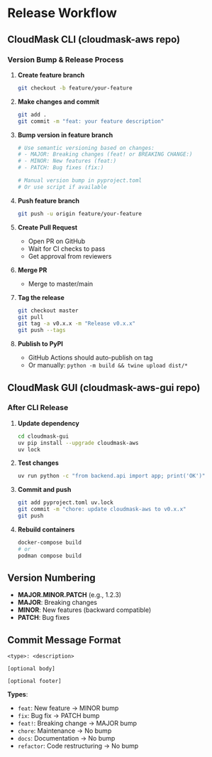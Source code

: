 # Release Workflow

## CloudMask CLI (cloudmask-aws repo)

### Version Bump & Release Process

1. **Create feature branch**

   ```bash
   git checkout -b feature/your-feature
   ```

2. **Make changes and commit**

   ```bash
   git add .
   git commit -m "feat: your feature description"
   ```

3. **Bump version in feature branch**

   ```bash
   # Use semantic versioning based on changes:
   # - MAJOR: Breaking changes (feat! or BREAKING CHANGE:)
   # - MINOR: New features (feat:)
   # - PATCH: Bug fixes (fix:)
   
   # Manual version bump in pyproject.toml
   # Or use script if available
   ```

4. **Push feature branch**

   ```bash
   git push -u origin feature/your-feature
   ```

5. **Create Pull Request**
   - Open PR on GitHub
   - Wait for CI checks to pass
   - Get approval from reviewers

6. **Merge PR**
   - Merge to master/main

7. **Tag the release**

   ```bash
   git checkout master
   git pull
   git tag -a v0.x.x -m "Release v0.x.x"
   git push --tags
   ```

8. **Publish to PyPI**
   - GitHub Actions should auto-publish on tag
   - Or manually: `python -m build && twine upload dist/*`

## CloudMask GUI (cloudmask-aws-gui repo)

### After CLI Release

1. **Update dependency**

   ```bash
   cd cloudmask-gui
   uv pip install --upgrade cloudmask-aws
   uv lock
   ```

2. **Test changes**

   ```bash
   uv run python -c "from backend.api import app; print('OK')"
   ```

3. **Commit and push**

   ```bash
   git add pyproject.toml uv.lock
   git commit -m "chore: update cloudmask-aws to v0.x.x"
   git push
   ```

4. **Rebuild containers**

   ```bash
   docker-compose build
   # or
   podman compose build
   ```

## Version Numbering

- **MAJOR.MINOR.PATCH** (e.g., 1.2.3)
- **MAJOR**: Breaking changes
- **MINOR**: New features (backward compatible)
- **PATCH**: Bug fixes

## Commit Message Format

```
<type>: <description>

[optional body]

[optional footer]
```

**Types**:

- `feat`: New feature → MINOR bump
- `fix`: Bug fix → PATCH bump
- `feat!`: Breaking change → MAJOR bump
- `chore`: Maintenance → No bump
- `docs`: Documentation → No bump
- `refactor`: Code restructuring → No bump
